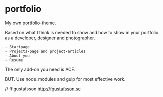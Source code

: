 # portfolio

My own portfolio-theme. 

Based on what I think is needed to show and how to show in your portfolio as a developer, designer and photographer.

	- Startpage
	- Projects-page and project-articles
	- About you
	- Resume

The only add-on you need is ACF.

BUT. Use node_modules and gulp for most effective work.

// fflgustafsson 
http://fgustafsson.se